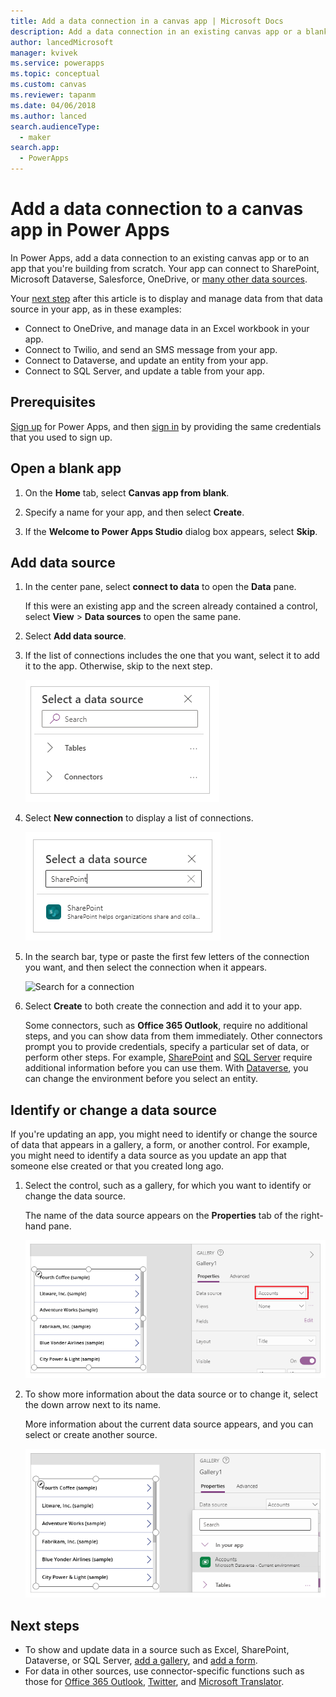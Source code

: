 ```yaml
---
title: Add a data connection in a canvas app | Microsoft Docs
description: Add a data connection in an existing canvas app or a blank app
author: lancedMicrosoft
manager: kvivek
ms.service: powerapps
ms.topic: conceptual
ms.custom: canvas
ms.reviewer: tapanm
ms.date: 04/06/2018
ms.author: lanced
search.audienceType: 
  - maker
search.app: 
  - PowerApps
---
```

# Add a data connection to a canvas app in Power Apps

In Power Apps, add a data connection to an existing canvas app or to an app that you're building from scratch. Your app can connect to SharePoint, Microsoft Dataverse, Salesforce, OneDrive, or [many other data sources](connections-list.md).

Your [next step](#next-steps) after this article is to display and manage data from that data source in your app, as in these examples:

* Connect to OneDrive, and manage data in an Excel workbook in your app.
* Connect to Twilio, and send an SMS message from your app.
* Connect to Dataverse, and update an entity from your app.
* Connect to SQL Server, and update a table from your app.

## Prerequisites

[Sign up](../signup-for-powerapps.md) for Power Apps, and then [sign in](https://make.powerapps.com?utm_source=padocs&utm_medium=linkinadoc&utm_campaign=referralsfromdoc) by providing the same credentials that you used to sign up.

## Open a blank app

1. On the **Home** tab, select **Canvas app from blank**.

1. Specify a name for your app, and then select **Create**.

1. If the **Welcome to Power Apps Studio** dialog box appears, select **Skip**.

## Add data source

1. In the center pane, select **connect to data** to open the **Data** pane.

    If this were an existing app and the screen already contained a control, select **View** > **Data sources** to open the same pane.

1. Select **Add data source**.

1. If the list of connections includes the one that you want, select it to add it to the app. Otherwise, skip to the next step.

    ![Choose an existing connection](./media/add-data-connection/choose-existing-connection.png)

1. Select **New connection** to display a list of connections.

    ![Add connection](./media/add-data-connection/add-connection.png)

1. In the search bar, type or paste the first few letters of the connection you want, and then select the connection when it appears.

    ![Search for a connection](./media/add-data-connection/search-connections.png)

1. Select **Create** to both create the connection and add it to your app.

    Some connectors, such as **Office 365 Outlook**, require no additional steps, and you can show data from them immediately. Other connectors prompt you to provide credentials, specify a particular set of data, or perform other steps. For example, [SharePoint](connections/connection-sharepoint-online.md) and [SQL Server](connections/connection-azure-sqldatabase.md) require additional information before you can use them. With [Dataverse](connections/connection-common-data-service.md), you can change the environment before you select an entity.

## Identify or change a data source
If you're updating an app, you might need to identify or change the source of data that appears in a gallery, a form, or another control. For example, you might need to identify a data source as you update an app that someone else created or that you created long ago.

1. Select the control, such as a gallery, for which you want to identify or change the data source.

    The name of the data source appears on the **Properties** tab of the right-hand pane.

    ![Identify a connection](./media/add-data-connection/identify-connection.png)

1. To show more information about the data source or to change it, select the down arrow next to its name.

    More information about the current data source appears, and you can select or create another source.

    ![Change a connection](./media/add-data-connection/change-connection.png)

## Next steps

* To show and update data in a source such as Excel, SharePoint, Dataverse, or SQL Server, [add a gallery](add-gallery.md), and [add a form](add-form.md).
* For data in other sources, use connector-specific functions such as those for [Office 365 Outlook](connections/connection-office365-outlook.md), [Twitter](connections/connection-twitter.md), and [Microsoft Translator](connections/connection-microsoft-translator.md).
